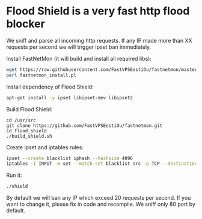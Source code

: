 # Flood Shield is a very fast http flood blocker

We sniff and parse all incoming http requests. If any IP made more than XX requests per second we will trigger ipset ban immediately. 

Install FastNetMon (it will build and install all required libs):
```bash
wget https://raw.githubusercontent.com/FastVPSEestiOu/fastnetmon/master/fastnetmon_install.pl
perl fastnetmon_install.pl
```

Install dependency of Flood Shield:
```bash
apt-get install -y ipset libipset-dev libipset2
```

Build Flood Shield:
```
cd /usr/src
git clone https://github.com/FastVPSEestiOu/fastnetmon.git
cd flood_shield
./build_shield.sh
```

Create ipset and iptables rules:
```bash
ipset --create blacklist iphash --hashsize 4096
iptables -I INPUT -m set --match-set blacklist src -p TCP --destination-port 80 -j DROP
```

Run it:
```bash
./shield
```

By default we will ban any IP which exceed 20 requests per second. If you want to change it, please fix in code and recompile. We sniff only 80 port by default.
